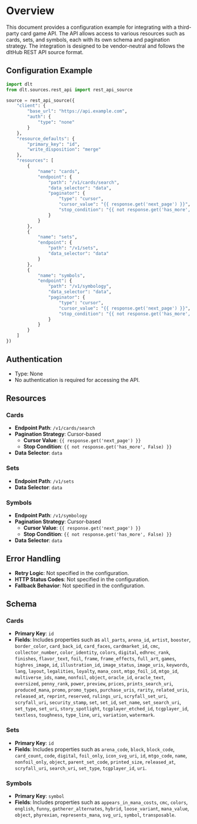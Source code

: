 # Overview

This document provides a configuration example for integrating with a third-party card game API. The API allows access to various resources such as cards, sets, and symbols, each with its own schema and pagination strategy. The integration is designed to be vendor-neutral and follows the dltHub REST API source format.

## Configuration Example

```python
import dlt
from dlt.sources.rest_api import rest_api_source

source = rest_api_source({
    "client": {
        "base_url": "https://api.example.com",
        "auth": {
            "type": "none"
        }
    },
    "resource_defaults": {
        "primary_key": "id",
        "write_disposition": "merge"
    },
    "resources": [
        {
            "name": "cards",
            "endpoint": {
                "path": "/v1/cards/search",
                "data_selector": "data",
                "paginator": {
                    "type": "cursor",
                    "cursor_value": "{{ response.get('next_page') }}",
                    "stop_condition": "{{ not response.get('has_more', False) }}"
                }
            }
        },
        {
            "name": "sets",
            "endpoint": {
                "path": "/v1/sets",
                "data_selector": "data"
            }
        },
        {
            "name": "symbols",
            "endpoint": {
                "path": "/v1/symbology",
                "data_selector": "data",
                "paginator": {
                    "type": "cursor",
                    "cursor_value": "{{ response.get('next_page') }}",
                    "stop_condition": "{{ not response.get('has_more', False) }}"
                }
            }
        }
    ]
})
```

## Authentication

- Type: None
- No authentication is required for accessing the API.

## Resources

### Cards
- **Endpoint Path**: `/v1/cards/search`
- **Pagination Strategy**: Cursor-based
  - **Cursor Value**: `{{ response.get('next_page') }}`
  - **Stop Condition**: `{{ not response.get('has_more', False) }}`
- **Data Selector**: `data`

### Sets
- **Endpoint Path**: `/v1/sets`
- **Data Selector**: `data`

### Symbols
- **Endpoint Path**: `/v1/symbology`
- **Pagination Strategy**: Cursor-based
  - **Cursor Value**: `{{ response.get('next_page') }}`
  - **Stop Condition**: `{{ not response.get('has_more', False) }}`
- **Data Selector**: `data`

## Error Handling

- **Retry Logic**: Not specified in the configuration.
- **HTTP Status Codes**: Not specified in the configuration.
- **Fallback Behavior**: Not specified in the configuration.

## Schema

### Cards
- **Primary Key**: `id`
- **Fields**: Includes properties such as `all_parts`, `arena_id`, `artist`, `booster`, `border_color`, `card_back_id`, `card_faces`, `cardmarket_id`, `cmc`, `collector_number`, `color_identity`, `colors`, `digital`, `edhrec_rank`, `finishes`, `flavor_text`, `foil`, `frame`, `frame_effects`, `full_art`, `games`, `highres_image`, `id`, `illustration_id`, `image_status`, `image_uris`, `keywords`, `lang`, `layout`, `legalities`, `loyalty`, `mana_cost`, `mtgo_foil_id`, `mtgo_id`, `multiverse_ids`, `name`, `nonfoil`, `object`, `oracle_id`, `oracle_text`, `oversized`, `penny_rank`, `power`, `preview`, `prices`, `prints_search_uri`, `produced_mana`, `promo`, `promo_types`, `purchase_uris`, `rarity`, `related_uris`, `released_at`, `reprint`, `reserved`, `rulings_uri`, `scryfall_set_uri`, `scryfall_uri`, `security_stamp`, `set`, `set_id`, `set_name`, `set_search_uri`, `set_type`, `set_uri`, `story_spotlight`, `tcgplayer_etched_id`, `tcgplayer_id`, `textless`, `toughness`, `type_line`, `uri`, `variation`, `watermark`.

### Sets
- **Primary Key**: `id`
- **Fields**: Includes properties such as `arena_code`, `block`, `block_code`, `card_count`, `code`, `digital`, `foil_only`, `icon_svg_uri`, `id`, `mtgo_code`, `name`, `nonfoil_only`, `object`, `parent_set_code`, `printed_size`, `released_at`, `scryfall_uri`, `search_uri`, `set_type`, `tcgplayer_id`, `uri`.

### Symbols
- **Primary Key**: `symbol`
- **Fields**: Includes properties such as `appears_in_mana_costs`, `cmc`, `colors`, `english`, `funny`, `gatherer_alternates`, `hybrid`, `loose_variant`, `mana_value`, `object`, `phyrexian`, `represents_mana`, `svg_uri`, `symbol`, `transposable`.